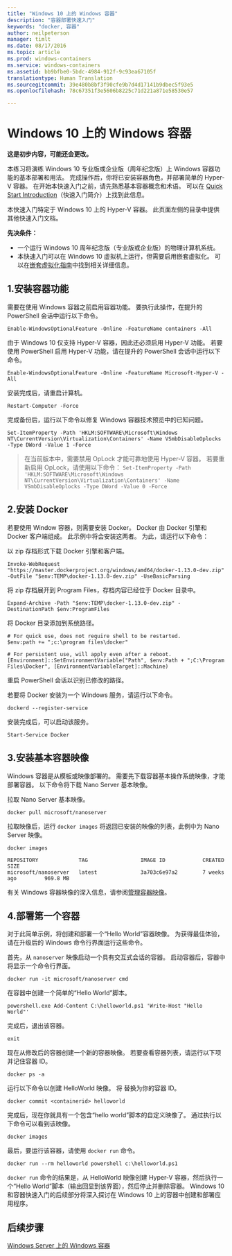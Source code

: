 ```yaml
---
title: "Windows 10 上的 Windows 容器"
description: "容器部署快速入门"
keywords: "docker, 容器"
author: neilpeterson
manager: timlt
ms.date: 08/17/2016
ms.topic: article
ms.prod: windows-containers
ms.service: windows-containers
ms.assetid: bb9bfbe0-5bdc-4984-912f-9c93ea67105f
translationtype: Human Translation
ms.sourcegitcommit: 39e480b8bf3f90cfe9b7d4d17141b9dbec5f93e5
ms.openlocfilehash: 78c67351f3e5606b8225c71d221a871e58530e57

---
```


# Windows 10 上的 Windows 容器

**这是初步内容，可能还会更改。** 

本练习将演练 Windows 10 专业版或企业版（周年纪念版）上 Windows 容器功能的基本部署和用法。 完成操作后，你将已安装容器角色，并部署简单的 Hyper-V 容器。 在开始本快速入门之前，请先熟悉基本容器概念和术语。 可以在 [Quick Start Introduction](./quick_start.md)（快速入门简介）上找到此信息。 

本快速入门特定于 Windows 10 上的 Hyper-V 容器。 此页面左侧的目录中提供其他快速入门文档。

**先决条件：**

- 一个运行 Windows 10 周年纪念版（专业版或企业版）的物理计算机系统。   
- 本快速入门可以在 Windows 10 虚拟机上运行，但需要启用嵌套虚拟化。 可以在[嵌套虚拟化指南](https://msdn.microsoft.com/en-us/virtualization/hyperv_on_windows/user_guide/nesting)中找到相关详细信息。

## 1.安装容器功能

需要在使用 Windows 容器之前启用容器功能。 要执行此操作，在提升的 PowerShell 会话中运行以下命令。 

```none
Enable-WindowsOptionalFeature -Online -FeatureName containers -All
```

由于 Windows 10 仅支持 Hyper-V 容器，因此还必须启用 Hyper-V 功能。 若要使用 PowerShell 启用 Hyper-V 功能，请在提升的 PowerShell 会话中运行以下命令。

```none
Enable-WindowsOptionalFeature -Online -FeatureName Microsoft-Hyper-V -All
```

安装完成后，请重启计算机。

```none
Restart-Computer -Force
```

完成备份后，运行以下命令以修复 Windows 容器技术预览中的已知问题。  

 ```none
Set-ItemProperty -Path 'HKLM:SOFTWARE\Microsoft\Windows NT\CurrentVersion\Virtualization\Containers' -Name VSmbDisableOplocks -Type DWord -Value 1 -Force
```

> 在当前版本中，需要禁用 OpLock 才能可靠地使用 Hyper-V 容器。 若要重新启用 OpLock，请使用以下命令：  `Set-ItemProperty -Path 'HKLM:SOFTWARE\Microsoft\Windows NT\CurrentVersion\Virtualization\Containers' -Name VSmbDisableOplocks -Type DWord -Value 0 -Force`

## 2.安装 Docker

若要使用 Window 容器，则需要安装 Docker。 Docker 由 Docker 引擎和 Docker 客户端组成。 此示例中将会安装这两者。 为此，请运行以下命令： 

以 zip 存档形式下载 Docker 引擎和客户端。

```none
Invoke-WebRequest "https://master.dockerproject.org/windows/amd64/docker-1.13.0-dev.zip" -OutFile "$env:TEMP\docker-1.13.0-dev.zip" -UseBasicParsing
```

将 zip 存档展开到 Program Files，存档内容已经位于 Docker 目录中。

```none
Expand-Archive -Path "$env:TEMP\docker-1.13.0-dev.zip" -DestinationPath $env:ProgramFiles
```

将 Docker 目录添加到系统路径。

```none
# For quick use, does not require shell to be restarted.
$env:path += ";c:\program files\docker"

# For persistent use, will apply even after a reboot. 
[Environment]::SetEnvironmentVariable("Path", $env:Path + ";C:\Program Files\Docker", [EnvironmentVariableTarget]::Machine)
```

重启 PowerShell 会话以识别已修改的路径。

若要将 Docker 安装为一个 Windows 服务，请运行以下命令。

```none
dockerd --register-service
```

安装完成后，可以启动该服务。

```none
Start-Service Docker
```

## 3.安装基本容器映像

Windows 容器是从模板或映像部署的。 需要先下载容器基本操作系统映像，才能部署容器。 以下命令将下载 Nano Server 基本映像。

拉取 Nano Server 基本映像。 

```none
docker pull microsoft/nanoserver
```

拉取映像后，运行 `docker images` 将返回已安装的映像的列表，此例中为 Nano Server 映像。

```none
docker images

REPOSITORY             TAG                 IMAGE ID            CREATED             SIZE
microsoft/nanoserver   latest              3a703c6e97a2        7 weeks ago         969.8 MB
```

有关 Windows 容器映像的深入信息，请参阅[管理容器映像](../management/manage_images.md)。

## 4.部署第一个容器

对于此简单示例，将创建和部署一个“Hello World”容器映像。 为获得最佳体验，请在升级后的 Windows 命令行界面运行这些命令。

首先，从 `nanoserver` 映像启动一个具有交互式会话的容器。 启动容器后，容器中将显示一个命令行界面。  

```none
docker run -it microsoft/nanoserver cmd
```

在容器中创建一个简单的“Hello World”脚本。

```none
powershell.exe Add-Content C:\helloworld.ps1 'Write-Host "Hello World"'
```   

完成后，退出该容器。

```none
exit
```

现在从修改后的容器创建一个新的容器映像。 若要查看容器列表，请运行以下项并记住容器 ID。

```none
docker ps -a
```

运行以下命令以创建 HelloWorld 映像。 将 <containerid> 替换为你的容器 ID。

```none
docker commit <containerid> helloworld
```

完成后，现在你就具有一个包含“hello world”脚本的自定义映像了。 通过执行以下命令可以看到该映像。

```none
docker images
```

最后，要运行该容器，请使用 `docker run` 命令。

```none
docker run --rm helloworld powershell c:\helloworld.ps1
```

`docker run` 命令的结果是，从 HelloWorld 映像创建 Hyper-V 容器，然后执行一个“Hello World”脚本（输出回显到该界面），然后停止并删除容器。 Windows 10 和容器快速入门的后续部分将深入探讨在 Windows 10 上的容器中创建和部署应用程序。

## 后续步骤

[Windows Server 上的 Windows 容器](./quick_start_windows_server.md)





<!--HONumber=Aug16_HO4-->


